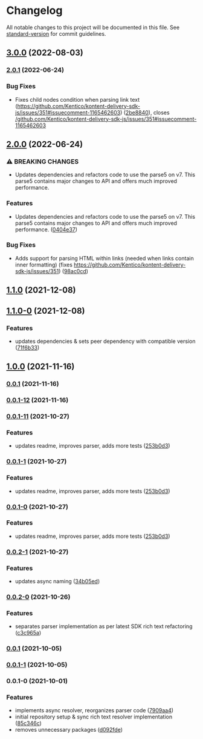 # Changelog

All notable changes to this project will be documented in this file. See [standard-version](https://github.com/conventional-changelog/standard-version) for commit guidelines.

## [3.0.0](https://github.com/kontent-ai/kontent-delivery-node-parser/compare/v2.0.1...v3.0.0) (2022-08-03)

### [2.0.1](https://github.com/Kentico/kontent-delivery-node-parser/compare/v2.0.0...v2.0.1) (2022-06-24)


### Bug Fixes

* Fixes child nodes condition when parsing link text (https://github.com/Kentico/kontent-delivery-sdk-js/issues/351#issuecomment-1165462603) ([2be8840](https://github.com/Kentico/kontent-delivery-node-parser/commit/2be884024d061d2e53cea51ff0425d1fe0c61346)), closes [/github.com/Kentico/kontent-delivery-sdk-js/issues/351#issuecomment-1165462603](https://github.com/Kentico//github.com/Kentico/kontent-delivery-sdk-js/issues/351/issues/issuecomment-1165462603)

## [2.0.0](https://github.com/Kentico/kontent-delivery-node-parser/compare/v2.0.0-0...v2.0.0) (2022-06-24)

### ⚠ BREAKING CHANGES

* Updates dependencies and refactors code to use the parse5 on v7. This parse5 contains major changes to API and offers much improved performance.

### Features

* Updates dependencies and refactors code to use the parse5 on v7. This parse5 contains major changes to API and offers much improved performance. ([0404e37](https://github.com/Kentico/kontent-delivery-node-parser/commit/0404e37109353924eff556df44ffcf4f98709b5f))


### Bug Fixes

* Adds support for parsing HTML within links (needed when links contain inner formatting) (fixes https://github.com/Kentico/kontent-delivery-sdk-js/issues/351) ([98ac0cd](https://github.com/Kentico/kontent-delivery-node-parser/commit/98ac0cd042824f0574651f9b19614ad35f2329b1))

## [1.1.0](https://github.com/Kentico/kontent-delivery-node-parser/compare/v1.1.0-0...v1.1.0) (2021-12-08)

## [1.1.0-0](https://github.com/Kentico/kontent-delivery-node-parser/compare/v1.0.0...v1.1.0-0) (2021-12-08)


### Features

* updates dependencies & sets peer dependency with compatible version ([71f6b33](https://github.com/Kentico/kontent-delivery-node-parser/commit/71f6b33396a331122b8f294d2c46ba0019b2b0db))

## [1.0.0](https://github.com/Kentico/kontent-delivery-node-parser/compare/v0.0.1-12...v1.0.0) (2021-11-16)

### [0.0.1](https://github.com/Kentico/kontent-delivery-node-parser/compare/v0.0.1-12...v0.0.1) (2021-11-16)

### [0.0.1-12](https://github.com/Kentico/kontent-delivery-node-parser/compare/v0.0.1-11...v0.0.1-12) (2021-11-16)

### [0.0.1-11](https://github.com/Kentico/kontent-delivery-node-parser/compare/v0.0.2-1...v0.0.1-11) (2021-10-27)


### Features

* updates readme, improves parser, adds more tests ([253b0d3](https://github.com/Kentico/kontent-delivery-node-parser/commit/253b0d3fb07f8bc1bbeb445b27b06ad048b53b10))

### [0.0.1-1](https://github.com/Kentico/kontent-delivery-node-parser/compare/v0.0.2-1...v0.0.1-1) (2021-10-27)


### Features

* updates readme, improves parser, adds more tests ([253b0d3](https://github.com/Kentico/kontent-delivery-node-parser/commit/253b0d3fb07f8bc1bbeb445b27b06ad048b53b10))

### [0.0.1-0](https://github.com/Kentico/kontent-delivery-node-parser/compare/v0.0.2-1...v0.0.1-0) (2021-10-27)


### Features

* updates readme, improves parser, adds more tests ([253b0d3](https://github.com/Kentico/kontent-delivery-node-parser/commit/253b0d3fb07f8bc1bbeb445b27b06ad048b53b10))

### [0.0.2-1](https://github.com/Kentico/kontent-delivery-sdk-js/compare/v0.0.2-0...v0.0.2-1) (2021-10-27)


### Features

* updates async naming ([34b05ed](https://github.com/Kentico/kontent-delivery-sdk-js/commit/34b05ed562ef894a65b26009de3960bd54065fe5))

### [0.0.2-0](https://github.com/Kentico/kontent-delivery-sdk-js/compare/v0.0.1...v0.0.2-0) (2021-10-26)


### Features

* separates parser implementation as per latest SDK rich text refactoring ([c3c965a](https://github.com/Kentico/kontent-delivery-sdk-js/commit/c3c965aebb652614f9ddc17b8edab74fed97dc9e))

### [0.0.1](https://github.com/Kentico/kontent-delivery-sdk-js/compare/v0.0.1-1...v0.0.1) (2021-10-05)

### [0.0.1-1](https://github.com/Kentico/kontent-delivery-sdk-js/compare/v0.0.1-0...v0.0.1-1) (2021-10-05)

### 0.0.1-0 (2021-10-01)


### Features

* implements async resolver, reorganizes parser code ([7909aa4](https://github.com/Kentico/kontent-delivery-sdk-js/commit/7909aa4d94255716d84f324932321603d96372e6))
* initial repository setup & sync rich text resolver implementation ([85c346c](https://github.com/Kentico/kontent-delivery-sdk-js/commit/85c346c6e485cb7eac2ceaf28ddedb315fd52fbc))
* removes unnecessary packages ([d092fde](https://github.com/Kentico/kontent-delivery-sdk-js/commit/d092fdea5984f128b4aa5cc7f8c09eac0436441b))
